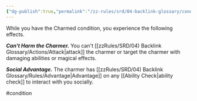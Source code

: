 ```yaml
---
{"dg-publish":true,"permalink":"/zz-rules/srd/04-backlink-glossary/conditions/charmed/"}
---
```


While you have the Charmed condition, you experience the following effects.

***Can't Harm the Charmer.*** You can't [[zzRules/SRD/04) Backlink Glossary/Actions/Attack\|attack]] the charmer or target the charmer with damaging abilities or magical effects.

***Social Advantage.*** The charmer has [[zzRules/SRD/04) Backlink Glossary/Rules/Advantage\|Advantage]] on any [[Ability Check\|ability check]] to interact with you socially.

#condition